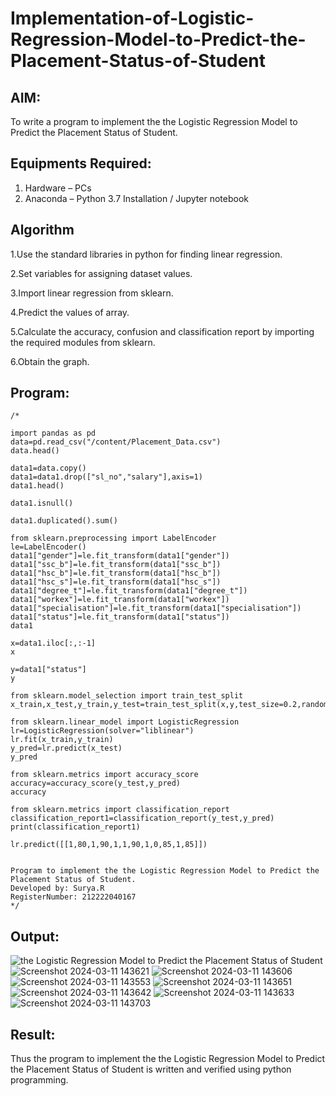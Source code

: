 # Implementation-of-Logistic-Regression-Model-to-Predict-the-Placement-Status-of-Student

## AIM:
To write a program to implement the the Logistic Regression Model to Predict the Placement Status of Student.

## Equipments Required:
1. Hardware – PCs
2. Anaconda – Python 3.7 Installation / Jupyter notebook

## Algorithm

1.Use the standard libraries in python for finding linear regression.

2.Set variables for assigning dataset values.

3.Import linear regression from sklearn.

4.Predict the values of array.

5.Calculate the accuracy, confusion and classification report by importing the required modules from sklearn.

6.Obtain the graph.

## Program:
```
/*

import pandas as pd
data=pd.read_csv("/content/Placement_Data.csv")
data.head()

data1=data.copy()
data1=data1.drop(["sl_no","salary"],axis=1)
data1.head()

data1.isnull()

data1.duplicated().sum()

from sklearn.preprocessing import LabelEncoder
le=LabelEncoder()
data1["gender"]=le.fit_transform(data1["gender"])
data1["ssc_b"]=le.fit_transform(data1["ssc_b"])
data1["hsc_b"]=le.fit_transform(data1["hsc_b"])
data1["hsc_s"]=le.fit_transform(data1["hsc_s"])
data1["degree_t"]=le.fit_transform(data1["degree_t"])
data1["workex"]=le.fit_transform(data1["workex"])
data1["specialisation"]=le.fit_transform(data1["specialisation"])
data1["status"]=le.fit_transform(data1["status"])
data1

x=data1.iloc[:,:-1]
x

y=data1["status"]
y

from sklearn.model_selection import train_test_split
x_train,x_test,y_train,y_test=train_test_split(x,y,test_size=0.2,random_state=0)

from sklearn.linear_model import LogisticRegression
lr=LogisticRegression(solver="liblinear")
lr.fit(x_train,y_train)
y_pred=lr.predict(x_test)
y_pred

from sklearn.metrics import accuracy_score
accuracy=accuracy_score(y_test,y_pred)
accuracy

from sklearn.metrics import classification_report
classification_report1=classification_report(y_test,y_pred)
print(classification_report1)

lr.predict([[1,80,1,90,1,1,90,1,0,85,1,85]])


Program to implement the the Logistic Regression Model to Predict the Placement Status of Student.
Developed by: Surya.R
RegisterNumber: 212222040167
*/
```

## Output:
![the Logistic Regression Model to Predict the Placement Status of Student](sam.png)
![Screenshot 2024-03-11 143621](https://github.com/yuvarajmonarch/Implementation-of-Logistic-Regression-Model-to-Predict-the-Placement-Status-of-Student/assets/122221735/bb59de65-257f-4500-94c3-a595e2fd47ca)
![Screenshot 2024-03-11 143606](https://github.com/yuvarajmonarch/Implementation-of-Logistic-Regression-Model-to-Predict-the-Placement-Status-of-Student/assets/122221735/983a2a6b-c135-47f9-aaad-266957f90d64)
![Screenshot 2024-03-11 143553](https://github.com/yuvarajmonarch/Implementation-of-Logistic-Regression-Model-to-Predict-the-Placement-Status-of-Student/assets/122221735/543cbbc7-1dad-436b-85ad-25b5d3bd00c4)
![Screenshot 2024-03-11 143651](https://github.com/yuvarajmonarch/Implementation-of-Logistic-Regression-Model-to-Predict-the-Placement-Status-of-Student/assets/122221735/23245502-1c48-4314-8fc5-c8dd4a88712a)
![Screenshot 2024-03-11 143642](https://github.com/yuvarajmonarch/Implementation-of-Logistic-Regression-Model-to-Predict-the-Placement-Status-of-Student/assets/122221735/0c0c96d0-3763-48fb-b388-e2650ebd901f)
![Screenshot 2024-03-11 143633](https://github.com/yuvarajmonarch/Implementation-of-Logistic-Regression-Model-to-Predict-the-Placement-Status-of-Student/assets/122221735/dcf18bb2-74e4-4d4d-8bc2-15c14c046a30)
![Screenshot 2024-03-11 143703](https://github.com/yuvarajmonarch/Implementation-of-Logistic-Regression-Model-to-Predict-the-Placement-Status-of-Student/assets/122221735/0e8c886f-5294-43cd-a5ce-5ea1658a1ce2)




## Result:
Thus the program to implement the the Logistic Regression Model to Predict the Placement Status of Student is written and verified using python programming.
